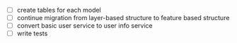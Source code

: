 - [ ] create tables for each model
- [ ] continue migration from layer-based structure to feature based structure
- [ ] convert basic user service to user info service
- [ ] write tests 

